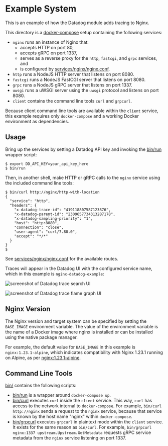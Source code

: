 Example System
==============
This is an example of how the Datadog module adds tracing to Nginx.

This directory is a [docker-compose][4] setup containing the following
services:
- `nginx` runs an instance of Nginx that:
    - accepts HTTP on port 80,
    - accepts gRPC on port 1337,
    - serves as a reverse proxy for the `http`, `fastcgi`, and `grpc` services, and
    - is configured by [services/nginx/nginx.conf](services/nginx/nginx.conf).
- `http` runs a NodeJS HTTP server that listens on port 8080.
- `fastcgi` runs a NodeJS FastCGI server that listens on port 8080.
- `grpc` runs a NodeJS gRPC server that listens on port 1337.
- `uwsgi` runs a uWSGI server using the `uwsgi` protocol and listens on port 8080.
- `client` contains the command line tools `curl` and `grpcurl`.

Because client command line tools are available within the `client` service,
this example requires only `docker-compose` and a working Docker environment as
dependencies.

Usage
-----
Bring up the services by setting a Datadog API key and invoking the
[bin/run](bin/run) wrapper script:
```shell
$ export DD_API_KEY=your_api_key_here
$ bin/run
```
Then, in another shell, make HTTP or gRPC calls to the `nginx` service using
the included command line tools:
```shell
$ bin/curl http://nginx/http-with-location
{
  "service": "http",
  "headers": {
    "x-datadog-trace-id": "419118807587123376",
    "x-datadog-parent-id": "2309657734313287178",
    "x-datadog-sampling-priority": "1",
    "host": "http:8080",
    "connection": "close",
    "user-agent": "curl/7.80.0",
    "accept": "*/*"
  }
}
$
```
See [services/nginx/nginx.conf](services/nginx/nginx.conf) for the available routes.

Traces will appear in the Datadog UI with the configured service name, which in this example is `nginx-datadog-example`:

![screenshot of Datadog trace search UI](images/ui-1.jpg)

![screenshot of Datadog trace flame graph UI](images/ui-2.jpg)

Nginx Version
-------------
The Nginx version and target system can be specified by setting the `BASE_IMAGE`
environment variable.  The value of the environment variable is the name of a
Docker image where nginx is installed or can be installed using the native
package manager.

For example, the default value for `BASE_IMAGE` in this example is
`nginx:1.23.1-alpine`, which indicates compatibility with Nginx 1.23.1 running
on Alpine, as per [nginx:1.23.1-alpine][3].

Command Line Tools
------------------
[bin/](bin/) contains the following scripts:
- [bin/run](bin/run) is a wrapper around `docker-compose up`.
- [bin/curl](bin/curl) executes `curl` inside the `client` service.  This way,
  `curl` has access to the network internal to `docker-compose`.  For example,
  `bin/curl http://nginx` sends a request to the `nginx` service, because that
  service is known by the host name "nginx" within `docker-compose`.
- [bin/grpcurl](bin/grpcurl) executes `grpcurl` in plaintext mode within the
  `client` service.  It exists for the same reason as `bin/curl`.  For example,
  `bin/grpcurl nginx:1337 upstream.Upstream.GetMetadata` requests gRPC service
  metadata from the `nginx` service listening on port 1337.

[1]: https://hub.docker.com/_/nginx/
[3]: https://hub.docker.com/layers/nginx/library/nginx/1.23.1-alpine/images/sha256-2959a35e1b1e61e2419c01e0e457f75497e02d039360a658b66ff2d4caab19c4?context=explore
[4]: https://docs.docker.com/compose/
